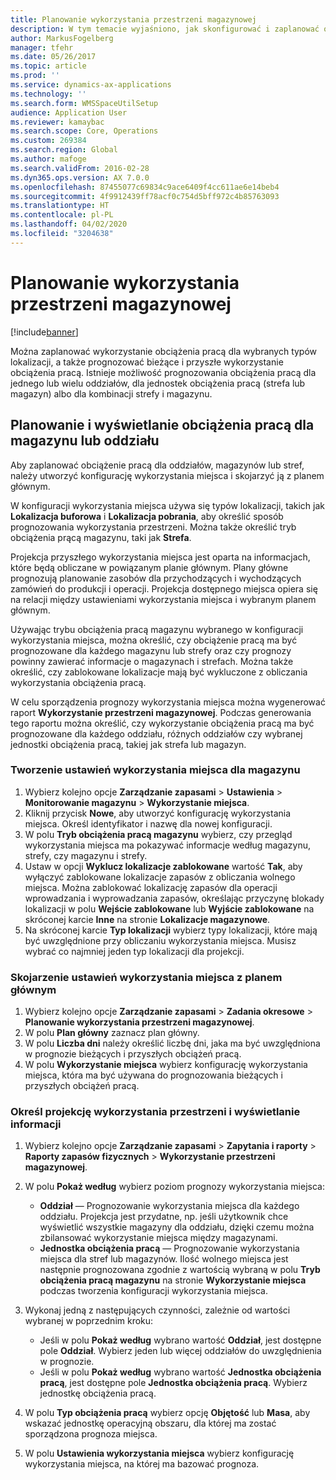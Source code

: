 ```yaml
---
title: Planowanie wykorzystania przestrzeni magazynowej
description: W tym temacie wyjaśniono, jak skonfigurować i zaplanować obciążenie pracą dla magazynu.
author: MarkusFogelberg
manager: tfehr
ms.date: 05/26/2017
ms.topic: article
ms.prod: ''
ms.service: dynamics-ax-applications
ms.technology: ''
ms.search.form: WMSSpaceUtilSetup
audience: Application User
ms.reviewer: kamaybac
ms.search.scope: Core, Operations
ms.custom: 269384
ms.search.region: Global
ms.author: mafoge
ms.search.validFrom: 2016-02-28
ms.dyn365.ops.version: AX 7.0.0
ms.openlocfilehash: 87455077c69834c9ace6409f4cc611ae6e14beb4
ms.sourcegitcommit: 4f9912439ff78acf0c754d5bff972c4b85763093
ms.translationtype: HT
ms.contentlocale: pl-PL
ms.lasthandoff: 04/02/2020
ms.locfileid: "3204638"
---
```

# <a name="schedule-load-utilization"></a>Planowanie wykorzystania przestrzeni magazynowej

[!include[banner](../includes/banner.md)]

Można zaplanować wykorzystanie obciążenia pracą dla wybranych typów lokalizacji, a także prognozować bieżące i przyszłe wykorzystanie obciążenia pracą. Istnieje możliwość prognozowania obciążenia pracą dla jednego lub wielu oddziałów, dla jednostek obciążenia pracą (strefa lub magazyn) albo dla kombinacji strefy i magazynu.

## <a name="schedule-and-view-the-load-for-a-warehouse-or-site"></a>Planowanie i wyświetlanie obciążenia pracą dla magazynu lub oddziału

Aby zaplanować obciążenie pracą dla oddziałów, magazynów lub stref, należy utworzyć konfigurację wykorzystania miejsca i skojarzyć ją z planem głównym.

W konfiguracji wykorzystania miejsca używa się typów lokalizacji, takich jak **Lokalizacja buforowa** i **Lokalizacja pobrania**, aby określić sposób prognozowania wykorzystania przestrzeni. Można także określić tryb obciążenia prącą magazynu, taki jak **Strefa**.

Projekcja przyszłego wykorzystania miejsca jest oparta na informacjach, które będą obliczane w powiązanym planie głównym. Plany główne prognozują planowanie zasobów dla przychodzących i wychodzących zamówień do produkcji i operacji. Projekcja dostępnego miejsca opiera się na relacji między ustawieniami wykorzystania miejsca i wybranym planem głównym.

Używając trybu obciążenia pracą magazynu wybranego w konfiguracji wykorzystania miejsca, można określić, czy obciążenie pracą ma być prognozowane dla każdego magazynu lub strefy oraz czy prognozy powinny zawierać informacje o magazynach i strefach. Można także określić, czy zablokowane lokalizacje mają być wykluczone z obliczania wykorzystania obciążenia pracą.

W celu sporządzenia prognozy wykorzystania miejsca można wygenerować raport **Wykorzystanie przestrzeni magazynowej**. Podczas generowania tego raportu można określić, czy wykorzystanie obciążenia pracą ma być prognozowane dla każdego oddziału, różnych oddziałów czy wybranej jednostki obciążenia pracą, takiej jak strefa lub magazyn.

### <a name="create-a-space-utilization-setup-for-a-warehouse"></a>Tworzenie ustawień wykorzystania miejsca dla magazynu

1. Wybierz kolejno opcje **Zarządzanie zapasami** \> **Ustawienia** \> **Monitorowanie magazynu** \> **Wykorzystanie miejsca**.
2. Kliknij przycisk **Nowe**, aby utworzyć konfigurację wykorzystania miejsca. Określ identyfikator i nazwę dla nowej konfiguracji.
3. W polu **Tryb obciążenia pracą magazynu** wybierz, czy przegląd wykorzystania miejsca ma pokazywać informacje według magazynu, strefy, czy magazynu i strefy.
4. Ustaw w opcji **Wyklucz lokalizacje zablokowane** wartość **Tak**, aby wyłączyć zablokowane lokalizacje zapasów z obliczania wolnego miejsca. Można zablokować lokalizację zapasów dla operacji wprowadzania i wyprowadzania zapasów, określając przyczynę blokady lokalizacji w polu **Wejście zablokowane** lub **Wyjście zablokowane** na skróconej karcie **Inne** na stronie **Lokalizacje magazynowe**.
5. Na skróconej karcie **Typ lokalizacji** wybierz typy lokalizacji, które mają być uwzględnione przy obliczaniu wykorzystania miejsca. Musisz wybrać co najmniej jeden typ lokalizacji dla projekcji.

### <a name="associate-a-space-utilization-setup-with-a-master-plan"></a>Skojarzenie ustawień wykorzystania miejsca z planem głównym

1. Wybierz kolejno opcje **Zarządzanie zapasami** \> **Zadania okresowe** \> **Planowanie wykorzystania przestrzeni magazynowej**.
2. W polu **Plan główny** zaznacz plan główny.
3. W polu **Liczba dni** należy określić liczbę dni, jaka ma być uwzględniona w prognozie bieżących i przyszłych obciążeń pracą.
4. W polu **Wykorzystanie miejsca** wybierz konfigurację wykorzystania miejsca, która ma być używana do prognozowania bieżących i przyszłych obciążeń pracą.

### <a name="specify-the-load-utilization-projection-and-view-information"></a>Określ projekcję wykorzystania przestrzeni i wyświetlanie informacji

1. Wybierz kolejno opcje **Zarządzanie zapasami** \> **Zapytania i raporty** \> **Raporty zapasów fizycznych** \> **Wykorzystanie przestrzeni magazynowej**.
2. W polu **Pokaż według** wybierz poziom prognozy wykorzystania miejsca:

    - **Oddział** — Prognozowanie wykorzystania miejsca dla każdego oddziału. Projekcja jest przydatne, np. jeśli użytkownik chce wyświetlić wszystkie magazyny dla oddziału, dzięki czemu można zbilansować wykorzystanie miejsca między magazynami.
    - **Jednostka obciążenia pracą** — Prognozowanie wykorzystania miejsca dla stref lub magazynów. Ilość wolnego miejsca jest następnie prognozowana zgodnie z wartością wybraną w polu **Tryb obciążenia pracą magazynu** na stronie **Wykorzystanie miejsca** podczas tworzenia konfiguracji wykorzystania miejsca.

3. Wykonaj jedną z następujących czynności, zależnie od wartości wybranej w poprzednim kroku:

    - Jeśli w polu **Pokaż według** wybrano wartość **Oddział**, jest dostępne pole **Oddział**. Wybierz jeden lub więcej oddziałów do uwzględnienia w prognozie.
    - Jeśli w polu **Pokaż według** wybrano wartość **Jednostka obciążenia pracą**, jest dostępne pole **Jednostka obciążenia pracą**. Wybierz jednostkę obciążenia pracą.

4. W polu **Typ obciążenia pracą** wybierz opcję **Objętość** lub **Masa**, aby wskazać jednostkę operacyjną obszaru, dla której ma zostać sporządzona prognoza miejsca.
5. W polu **Ustawienia wykorzystania miejsca** wybierz konfigurację wykorzystania miejsca, na której ma bazować prognoza.
